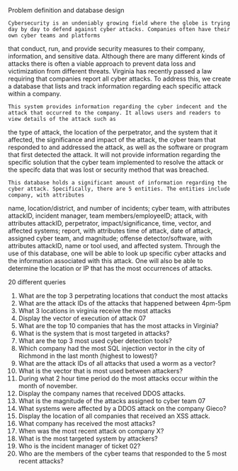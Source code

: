 Problem definition and database design

	Cybersecurity is an undeniably growing field where the globe is trying day by day to defend against cyber attacks. Companies often have their own cyber teams and platforms
that conduct, run, and provide security measures to their company, information, and sensitive data. Although there are many different kinds of attacks there is often a
viable approach to prevent data loss and victimization from different threats. Virginia has recently passed a law requiring that companies report all cyber attacks. To
address this, we create a database that lists and track information regarding each specific attack within a company.

	This system provides information regarding the cyber indecent and the attack that occurred to the company. It allows users and readers to view details of the attack such as 
the type of attack, the location of the perpetrator, and the system that it affected, the significance and impact of the attack, the cyber team that responded to and
addressed the attack, as well as the software or program that first detected the attack. It will not provide information regarding the specific solution that the cyber team
implemented to resolve the attack or the specifc data that was lost or security method that was breached. 

	This database holds a significant amount of information regarding the cyber attack. Specifically, there are 5 entities. The entities include company, with attributes
name, location/district, and number of incidents; cyber team, with attributes attackID, incident manager, team members/employeeID; attack, with attributes attackID,
perpetrator, impact/significance, time, vector, and affected systems; report, with attributes time of attack, date of attack, assigned cyber team, and magnitude;
offense detector/software, with attributes attackID, name or tool used, and affected system. Through the use of this database, one will be able to look up specific
cyber attacks and the information associated with this attack. One will also be able to determine the location or IP that has the most occurrences of attacks.


20 different queries 

1. What are the top 3 perpetrating locations that conduct the most attacks
2. What are the attack IDs of the attacks that happened between 4pm-5pm
3. What 3 locations in virginia receive the most attacks
4. Display the vector of execution of attack 07
5. What are the top 10 companies that has the most attacks in Virginia?
6. What is the system that is most targeted in attacks?
7. What are the top 3 most used cyber detection tools?
8. Which company had the most SQL injection vector in the city of Richmond in the last month (highest to lowest)?
9. What are the attack IDs of all attacks that used a worm as a vector?
10. What is the vector that is most used between attackers?
11. During what 2 hour time period do the most attacks occur within the month of november.
12. Display the company names that received DDOS attacks.
13. What is the magnitude of the attacks assigned to cyber team 07
14. What systems were affected by a DDOS attack on the company Gieco?
15. Display the location of all companies that received an XSS attack.
16. What company has received the most attacks?
17. When was the most recent attack on company X?
18. What is the most targeted system by attackers?
19. Who is the incident manager of ticket 02?
20. Who are the members of the cyber teams that responded to the 5 most recent attacks?
